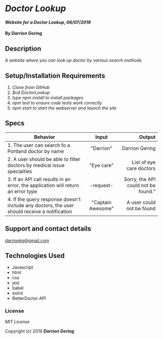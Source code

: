 # _Doctor Lookup_

#### _Website for a Doctor Lookup, 06/07/2019_

#### By _**Darrion Gering**_

## Description
_A website where you can look up doctor by various search methods_

## Setup/Installation Requirements

1. _Clone from GitHub_
2. _$cd DoctorLookup_
3. _type npm install to install packages_
4. _npm test to ensure code tests work correctly_
5. _npm start to start the webserver and launch the site_


## Specs

| Behavior | Input | Output |
| ------------- |:-------------:| -----:|
| 1. The user can search fo a Portland doctor by name | "Darrion" | Darrion Gering |
| 2. A user should be able to filter doctors by medical issue specialties | "Eye care" | List of eye care doctors |
| 3. If an API call results in an error, the application will return an error type | -request- | Sorry, the API could not be found." |
| 4. If the query response doesn't include any doctors, the user should receive a notification | "Captain Awesome" | A user could not be found |

## Support and contact details

darrionkg@gmail.com

## Technologies Used

* Javascript
* html
* css
* jest
* babel
* eslint
* BetterDoctor API

### License

*MIT License*

Copyright (c) 2019 **_Darrion Gering_**